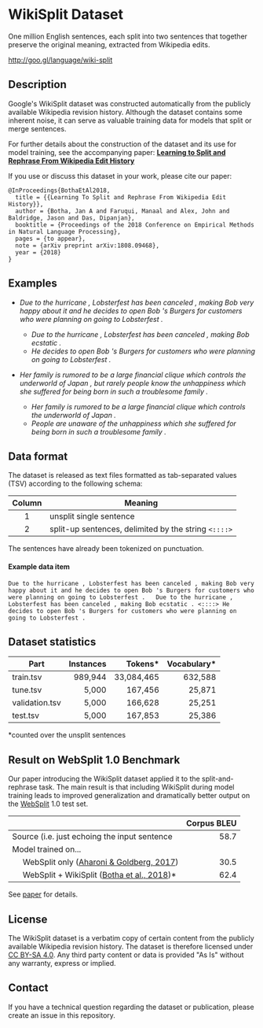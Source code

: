 # WikiSplit Dataset

One million English sentences, each split into two sentences that together
preserve the original meaning, extracted from Wikipedia edits.

http://goo.gl/language/wiki-split

## Description

Google's WikiSplit dataset was constructed automatically from the publicly
available Wikipedia revision history. Although the dataset contains some
inherent noise, it can serve as valuable training data for models that split or
merge sentences.

For further details about the construction of the dataset and its use for model
training, see the accompanying paper:
**[Learning to Split and Rephrase From Wikipedia Edit History](https://arxiv.org/abs/1808.09468)**

If you use or discuss this dataset in your work, please cite our paper:

```
@InProceedings{BothaEtAl2018,
  title = {{Learning To Split and Rephrase From Wikipedia Edit History}},
  author = {Botha, Jan A and Faruqui, Manaal and Alex, John and Baldridge, Jason and Das, Dipanjan},
  booktitle = {Proceedings of the 2018 Conference on Empirical Methods in Natural Language Processing},
  pages = {to appear},
  note = {arXiv preprint arXiv:1808.09468},
  year = {2018}
}
```

## Examples

*   *Due to the hurricane , Lobsterfest has been canceled , making Bob very
    happy about it and he decides to open Bob 's Burgers for customers who were
    planning on going to Lobsterfest .*

    *   *Due to the hurricane , Lobsterfest has been canceled , making Bob
        ecstatic .*
    *   *He decides to open Bob 's Burgers for customers who were planning on
        going to Lobsterfest .*

*   *Her family is rumored to be a large financial clique which controls the
    underworld of Japan , but rarely people know the unhappiness which she
    suffered for being born in such a troublesome family .*

    *   *Her family is rumored to be a large financial clique which controls the
        underworld of Japan .*
    *   *People are unaware of the unhappiness which she suffered for being born
        in such a troublesome family .*

## Data format

The dataset is released as text files formatted as tab-separated values (TSV)
according to the following schema:

Column | Meaning
:-----:| ----------------------------------------------------
1      | unsplit single sentence
2      | split-up sentences, delimited by the string `<::::>`

The sentences have already been tokenized on punctuation.

#### Example data item

```
Due to the hurricane , Lobsterfest has been canceled , making Bob very happy about it and he decides to open Bob 's Burgers for customers who were planning on going to Lobsterfest .	Due to the hurricane , Lobsterfest has been canceled , making Bob ecstatic . <::::> He decides to open Bob 's Burgers for customers who were planning on going to Lobsterfest .
```

## Dataset statistics

Part           | Instances | Tokens*    | Vocabulary*
-------------- | ---------:| ----------:| ----------:
train.tsv      | 989,944   | 33,084,465 | 632,588
tune.tsv       | 5,000     | 167,456    | 25,871
validation.tsv | 5,000     | 166,628    | 25,251
test.tsv       | 5,000     | 167,853    | 25,386

\*counted over the unsplit sentences

## Result on WebSplit 1.0 Benchmark

Our paper introducing the WikiSplit dataset applied it to the split-and-rephrase
task. The main result is that including WikiSplit during model training leads to
improved generalization and dramatically better output on the
[WebSplit](https://github.com/shashiongithub/Split-and-Rephrase) 1.0 test set.

|                                               | Corpus BLEU |
| --------------------------------------------- | -----------:|
| Source (i.e. just echoing the input sentence  | 58.7        |
| Model trained on...                           |             |
| &nbsp;&nbsp;&nbsp;&nbsp; WebSplit only ([Aharoni & Goldberg, 2017](http\://aclweb.org/anthology/P18-2114))   | 30.5
| &nbsp;&nbsp;&nbsp;&nbsp; WebSplit + WikiSplit ([Botha et al., 2018](https\://arxiv.org/pdf/1808.09468.pdf))* | 62.4

See [paper](https://arxiv.org/pdf/1808.09468.pdf) for details.

## License

The WikiSplit dataset is a verbatim copy of certain content from the publicly
available Wikipedia revision history. The dataset is therefore licensed under
[CC BY-SA 4.0](http://creativecommons.org/licenses/by-sa/4.0/). Any third party
content or data is provided "As Is" without any warranty, express or implied.

## Contact

If you have a technical question regarding the dataset or publication, please
create an issue in this repository.
